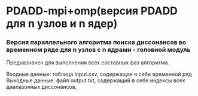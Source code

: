 # PDADD-mpi+omp(версия PDADD для n узлов и n ядер)

### Версия параллельного алгоритма поиска диссонансов во временном ряде для n узлов с n ядрами - головной модуль
Предназначен для выполнения всех составных фаз алгоритма.

Входные данные: таблица input.csv, содержащая в себе временной ряд<br>
Выходные данные: файл output.txt, содержащий в себе индексы всех диапазонных диссонансов, 
	
